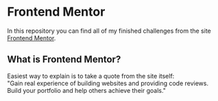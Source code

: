 # Frontend Mentor

In this repository you can find all of my finished challenges from the site [Frontend Mentor](https://www.frontendmentor.io/challenges).

## What is Frontend Mentor?

Easiest way to explain is to take a quote from the site itself: <br>
"Gain real experience of building websites and providing code reviews. Build your portfolio and help others achieve their goals."
